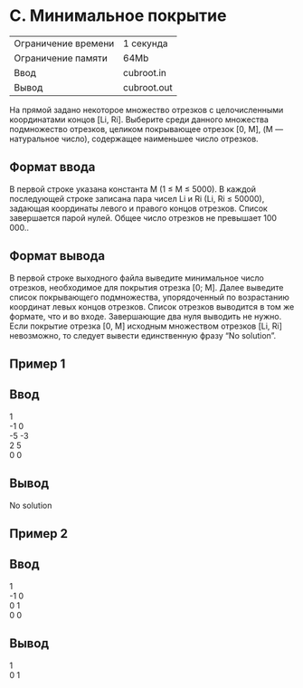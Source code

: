 # C. Минимальное покрытие

|                     |             |
| :------------------ | ----------- |
| Ограничение времени | 1 секунда   |
| Ограничение памяти  | 64Mb        |
| Ввод                | cubroot.in  |
| Вывод               | cubroot.out |

На прямой задано некоторое множество отрезков с целочисленными координатами концов [Li, Ri]. Выберите среди данного множества подмножество отрезков, целиком покрывающее отрезок [0, M], (M — натуральное число), содержащее наименьшее число отрезков.

## Формат ввода

В первой строке указана константа M (1 ≤ M ≤ 5000). В каждой последующей строке записана пара чисел Li и Ri (Li, Ri ≤ 50000), задающая координаты левого и правого концов отрезков. Список завершается парой нулей. Общее число отрезков не превышает 100 000..

## Формат вывода

В первой строке выходного файла выведите минимальное число отрезков, необходимое для покрытия отрезка [0; M]. Далее выведите список покрывающего подмножества, упорядоченный по возрастанию координат левых концов отрезков. Список отрезков выводится в том же формате, что и во входe. Завершающие два нуля выводить не нужно. Если покрытие отрезка [0, M] исходным множеством отрезков [Li, Ri] невозможно, то следует вывести единственную фразу “No solution”.

## Пример 1
## Ввод         
1 <br>
-1 0 <br>
-5 -3 <br>
2 5 <br>
0 0 <br>
## Вывод         
No solution <br>


## Пример 2
## Ввод         
1 <br>
-1 0 <br>
0 1 <br>
0 0 <br>
## Вывод         
1 <br>
0 1 <br>
